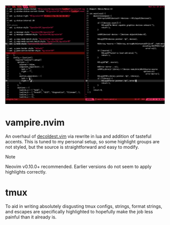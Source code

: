 ![2024-07-10](readme/2024-07-10.png)

# vampire.nvim
An overhaul of [decoldest.vim](https://github.com/mxi/decoldest.vim) via rewrite in lua and
addition of tasteful accents. This is tuned to my personal setup, so some highlight groups
are not styled, but the source is straightforward and easy to modify.

> [!NOTE]
> Neovim v0.10.0+ recommended. Earlier versions do not seem to apply highlights correctly. 

# tmux
To aid in writing absolutely disgusting tmux configs, strings, format strings, and escapes
are specifically highlighted to hopefully make the job less painful than it already is.
